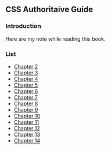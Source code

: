 ## CSS Authoritaive Guide
###

### Introduction
 
Here are my note while reading this book.
 
### List

* [Chapter 2](https://github.com/shinytang6/BookDemo/tree/master/CSS%20Authoritative%20Guide/Chapter%202)
* [Chapter 3](https://github.com/shinytang6/BookDemo/tree/master/CSS%20Authoritative%20Guide/Chapter%203)
* [Chapter 4](https://github.com/shinytang6/BookDemo/tree/master/CSS%20Authoritative%20Guide/Chapter%204)
* [Chapter 5](https://github.com/shinytang6/BookDemo/tree/master/CSS%20Authoritative%20Guide/Chapter%205)
* [Chapter 6](https://github.com/shinytang6/BookDemo/tree/master/CSS%20Authoritative%20Guide/Chapter%206)
* [Chapter 7](https://github.com/shinytang6/BookDemo/tree/master/CSS%20Authoritative%20Guide/Chapter%207)
* [Chapter 8](https://github.com/shinytang6/BookDemo/tree/master/CSS%20Authoritative%20Guide/Chapter%208)
* [Chapter 9](https://github.com/shinytang6/BookDemo/tree/master/CSS%20Authoritative%20Guide/Chapter%209)
* [Chapter 10](https://github.com/shinytang6/BookDemo/tree/master/CSS%20Authoritative%20Guide/Chapter%2010)
* [Chapter 11](https://github.com/shinytang6/BookDemo/tree/master/CSS%20Authoritative%20Guide/Chapter%2011)
* [Chapter 12](https://github.com/shinytang6/BookDemo/tree/master/CSS%20Authoritative%20Guide/Chapter%2012)
* [Chapter 13](https://github.com/shinytang6/BookDemo/tree/master/CSS%20Authoritative%20Guide/Chapter%2013)
* [Chapter 14](https://github.com/shinytang6/BookDemo/tree/master/CSS%20Authoritative%20Guide/Chapter%2014)


